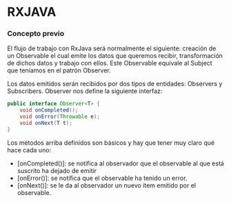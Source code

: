 # RXJAVA
### Concepto previo
El flujo de trabajo con RxJava será normalmente el siguiente: creación de un Observable el cual emite los datos que queremos recibir, transformación de dichos datos y trabajo con ellos. Este Observable equivale al Subject que teníamos en el patrón Observer.

Los datos emitidos serán recibidos por dos tipos de entidades: Observers y Subscribers. Observer nos define la siguiente interfaz:

```java
public interface Observer<T> {
    void onCompleted();
    void onError(Throwable e);
    void onNext(T t);
}
```
Los métodos arriba definidos son básicos y hay que tener muy claro qué hace cada uno:
* [onCompleted()]: se notifica al observador que el observable al que está suscrito ha dejado de emitir
* [onError()]: se notifica que el observable ha tenido un error.
* [onNext()]: se le da al observador un nuevo ítem emitido por el observable.